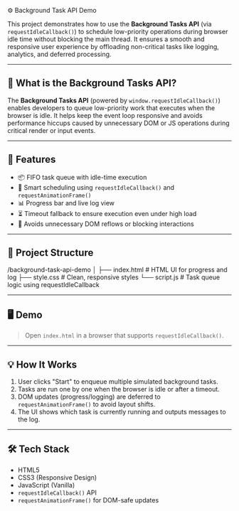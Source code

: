  ⚙️ Background Task API Demo

This project demonstrates how to use the **Background Tasks API** (via `requestIdleCallback()`) to schedule low-priority operations during browser idle time without blocking the main thread. It ensures a smooth and responsive user experience by offloading non-critical tasks like logging, analytics, and deferred processing.

---

## 🧠 What is the Background Tasks API?

The **Background Tasks API** (powered by `window.requestIdleCallback()`) enables developers to queue low-priority work that executes when the browser is idle. It helps keep the event loop responsive and avoids performance hiccups caused by unnecessary DOM or JS operations during critical render or input events.

---

## 🚀 Features

- 📦 FIFO task queue with idle-time execution
- 🧠 Smart scheduling using `requestIdleCallback()` and `requestAnimationFrame()`
- 📊 Progress bar and live log view
- ⏳ Timeout fallback to ensure execution even under high load
- 🧼 Avoids unnecessary DOM reflows or blocking interactions

---

## 📁 Project Structure

/background-task-api-demo
│
├── index.html # HTML UI for progress and log
├── style.css # Clean, responsive styles
└── script.js # Task queue logic using requestIdleCallback



---

## 🖥️ Demo

> Open `index.html` in a browser that supports `requestIdleCallback()`.

---

## 💡 How It Works

1. User clicks "Start" to enqueue multiple simulated background tasks.
2. Tasks are run one by one when the browser is idle or after a timeout.
3. DOM updates (progress/logging) are deferred to `requestAnimationFrame()` to avoid layout shifts.
4. The UI shows which task is currently running and outputs messages to the log.

---

## 🛠️ Tech Stack

- HTML5
- CSS3 (Responsive Design)
- JavaScript (Vanilla)
- `requestIdleCallback()` API
- `requestAnimationFrame()` for DOM-safe updates
